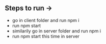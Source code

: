 ## Steps to run -> 

- go in client folder and run npm i
- run npm start 
- similarily go in server folder and run npm i
- run npm start this time in server
